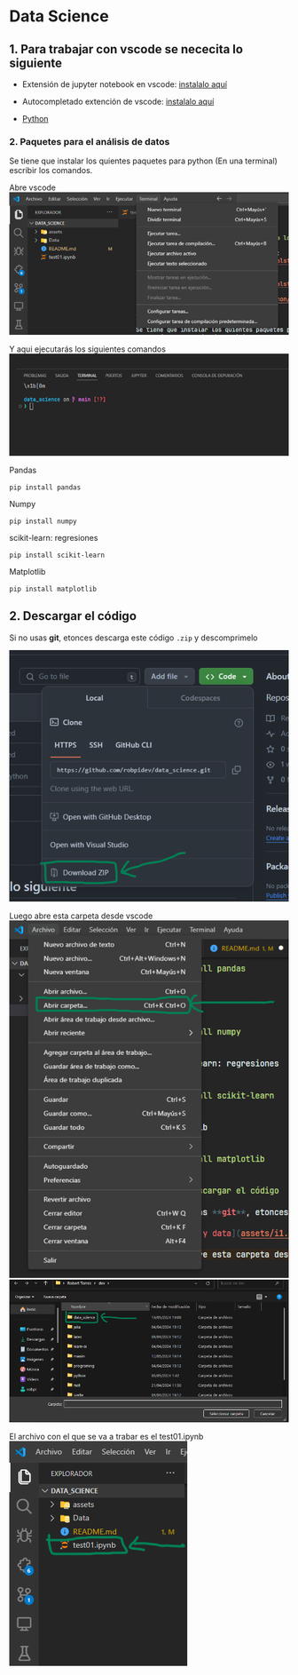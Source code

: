 # Data Science

## 1. Para trabajar con vscode se nececita lo siguiente

* Extensión de jupyter notebook en vscode:
[instalalo aquí](https://marketplace.visualstudio.com/items?itemName=ms-toolsai.jupyter)

* Autocompletado extención de vscode:
[instalalo aquí](https://marketplace.visualstudio.com/items?itemName=ms-python.python)

* [Python](https://www.python.org/ftp/python/3.12.3/python-3.12.3-amd64.exe)

### 2. Paquetes para el análisis de datos

Se tiene que instalar los quientes paquetes para
python (En una terminal) escribir los comandos.

Abre vscode
![Opciones](assets/open_term.png)

Y aqui ejecutarás los siguientes comandos
![Terminal abierta](assets/term.png)

Pandas

```shell
pip install pandas
```

Numpy

```shell
pip install numpy
```

scikit-learn: regresiones

```shell
pip install scikit-learn
```

Matplotlib

```shell
pip install matplotlib
```

## 2. Descargar el código

Si no usas **git**, etonces descarga este código ```.zip``` y descomprimelo

![Código y data](assets/i1.png)

Luego abre esta carpeta desde vscode
![Abririr carpeta](assets/i2.png)
![Seleccionar carpeta](assets/i3.png)

El archivo con el que se va a trabar es el test01.ipynb
![Archivo a abrir](assets/i4.png)
